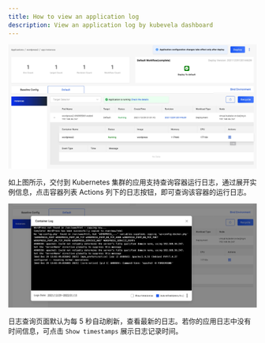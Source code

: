 ```yaml
---
title: How to view an application log
description: View an application log by kubevela dashboard
---
```


![pod log](../../../resources/pod-log.jpg)

如上图所示，交付到 Kubernetes 集群的应用支持查询容器运行日志，通过展开实例信息，点击容器列表 Actions 列下的日志按钮，即可查询该容器的运行日志。

![pod log](../../../resources/log-show.jpg)

日志查询页面默认为每 5 秒自动刷新，查看最新的日志。若你的应用日志中没有时间信息，可点击 `Show timestamps` 展示日志记录时间。
